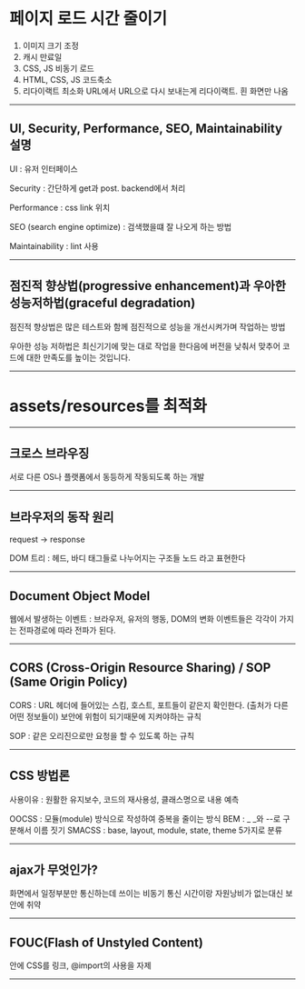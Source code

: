 # 페이지 로드 시간 줄이기
1. 이미지 크기 조정
2. 캐시 만료일
3. CSS, JS 비동기 로드
4. HTML, CSS, JS 코드축소
5. 리다이랙트 최소화
URL에서 URL으로 다시 보내는게 리다이랙트. 흰 화면만 나옴

-----------------------------------------------------------------------------------
## UI, Security, Performance, SEO, Maintainability 설명
UI : 유저 인터페이스

Security : 간단하게 get과 post. backend에서 처리

Performance : css link 위치

SEO (search engine optimize) : 검색했을떄 잘 나오게 하는 방법

Maintainability : lint 사용


-----------------------------------------------------------------------------------

## 점진적 향상법(progressive enhancement)과 우아한 성능저하법(graceful degradation)
점진적 향상법은 많은 테스트와 함께 점진적으로 성능을 개선시켜가며 작업하는 방법

우아한 성능 저하법은 최신기기에 맞는 대로 작업을 한다음에 버전을 낮춰서 맞추어 코드에 대한 만족도를 높이는 것입니다. 

-----------------------------------------------------------------------------------

# assets/resources를 최적화

-----------------------------------------------------------------------------------

## 크로스 브라우징
서로 다른 OS나 플랫폼에서 동등하게 작동되도록 하는 개발

-----------------------------------------------------------------------------------

## 브라우저의 동작 원리
request -> response

DOM 트리 : 헤드, 바디 태그들로 나누어지는 구조들
노드 라고 표현한다

-----------------------------------------------------------------------------------

## Document Object Model

웹에서 발생하는 이벤트 : 브라우저, 유저의 행동, DOM의 변화
이벤트들은 각각이 가지는 전파경로에 따라 전파가 된다.


-----------------------------------------------------------------------------------

## CORS (Cross-Origin Resource Sharing) / SOP (Same Origin Policy)

CORS : URL 헤더에 들어있는 스킴, 호스트, 포트들이 같은지 확인한다. (출처가 다른 어떤 정보들이) 
보안에 위험이 되기때문에 지켜야하는 규칙

SOP : 같은 오리진으로만 요청을 할 수 있도록 하는 규칙


-----------------------------------------------------------------------------------
## CSS 방법론

사용이유 : 원활한 유지보수, 코드의 재사용성, 클래스명으로 내용 예측

OOCSS : 모듈(module) 방식으로 작성하여 중복을 줄이는 방식
BEM :  _ _와 --로 구분해서 이름 짓기
SMACSS : base, layout, module, state, theme 5가지로 분류

-----------------------------------------------------------------------------------

## ajax가 무엇인가?
화면에서 일정부분만 통신하는데 쓰이는 비동기 통신
시간이랑 자원낭비가 없는대신 보안에 취약

-----------------------------------------------------------------------------------

## FOUC(Flash of Unstyled Content)
 <head>안에 CSS를 링크, @import의 사용을 자제

-----------------------------------------------------------------------------------

